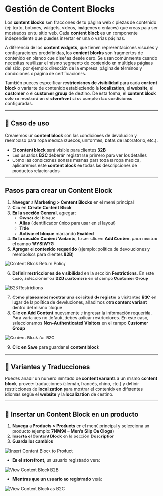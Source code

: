 # Gestión de Content Blocks

Los **content blocks** son fracciones de tu página web o piezas de contenido (ej: texto, botones, widgets, videos, imágenes o enlaces) que creas para ser mostrados en tu sitio web. Cada **content block** es un componente independiente que puedes insertar en una o varias páginas.

A diferencia de los **content widgets**, que tienen representaciones visuales y configuraciones predefinidas, los **content blocks** son fragmentos de contenido en blanco que diseñas desde cero. Se usan comúnmente cuando necesitas reutilizar el mismo segmento de contenido en múltiples páginas del sitio, por ejemplo: dirección de la empresa, página de términos y condiciones o página de certificaciones.

También puedes especificar **restricciones de visibilidad** para cada **content block** o variante de contenido estableciendo la **localization**, el **website**, el **customer** o el **customer group** de destino. De esta forma, el **content block** solo se mostrará en el **storefront** si se cumplen las condiciones configuradas.

---

## 📌 Caso de uso

Crearemos un **content block** con las condiciones de devolución y reembolso para ropa médica (zuecos, uniformes, batas de laboratorio, etc.).

- El **content block** será visible para clientes **B2B**
- Los usuarios **B2C** deberán registrarse primero para ver los detalles
- Como las condiciones son las mismas para toda la ropa médica, aplicaremos este **content block** en todas las descripciones de productos relacionados

---

## Pasos para crear un Content Block

1. **Navegar** a **Marketing > Content Blocks** en el menú principal
2. **Clic** en **Create Content Block**
3. **En la sección General**, agregar:
   - **Owner** del bloque
   - **Alias** (identificador único para usar en el layout)
   - **Title**
   - **Activar el bloque** marcando **Enabled**
4. **En la sección Content Variants**, hacer clic en **Add Content** para mostrar el campo **WYSIWYG**
5. **Agregar el contenido requerido** (ejemplo: política de devoluciones y reembolsos para clientes **B2B**)

![Content Block Return Policy](https://hive.oroinc.com/wp-content/uploads/sites/21/2021/02/content_block_return_policy-1024x464.png)

6. **Definir restricciones de visibilidad** en la sección **Restrictions**. En este caso, seleccionamos **B2B customers** en el campo **Customer Group**

![B2B Restrictions](https://hive.oroinc.com/wp-content/uploads/sites/21/2021/02/B2B_restrictions.png)

7. **Como planeamos mostrar una solicitud de registro** a visitantes **B2C** en lugar de la política de devoluciones, añadimos otra **content variant** dentro del mismo bloque
8. **Clic en Add Content** nuevamente e ingresar la información requerida. Para variantes no default, debes aplicar restricciones. En este caso, seleccionamos **Non-Authenticated Visitors** en el campo **Customer Group**

![Content Block for B2C](https://hive.oroinc.com/wp-content/uploads/sites/21/2021/02/content_block_for-B2C-1-1024x523.png)

9. **Clic en Save** para guardar el **content block**

---

## 📌 Variantes y Traducciones

Puedes añadir un número ilimitado de **content variants** a un mismo **content block**, proveer traducciones (alemán, francés, chino, etc.) y definir restricciones de **localization** para mostrar el contenido en diferentes idiomas según el **website** y la **localization** de destino.

---

## 📌 Insertar un Content Block en un producto

1. **Navega** a **Products > Products** en el menú principal y selecciona un producto (ejemplo: **7NM98 – Men's Slip On Clogs**)
2. **Inserta el Content Block** en la sección **Description**
3. **Guarda los cambios**

![Insert Content Block to Product](https://hive.oroinc.com/wp-content/uploads/sites/21/2021/02/insert_content_block_to_product-1-1024x503.png)

- **En el storefront**, un usuario registrado verá:

![View Content Block B2B](https://hive.oroinc.com/wp-content/uploads/sites/21/2021/02/view_content_block_b2b-1024x853.png)

- **Mientras que un usuario no registrado** verá:

![View Content Block as B2C](https://hive.oroinc.com/wp-content/uploads/sites/21/2021/02/view_content_block_as_b2c-1-1024x581.png)